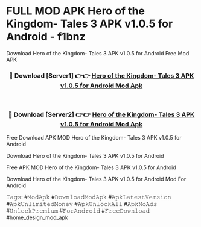 # FULL MOD APK Hero of the Kingdom- Tales 3 APK v1.0.5 for Android - f1bnz
Download Hero of the Kingdom- Tales 3 APK v1.0.5 for Android Free Mod APK

<div align="center">
<h3>🔴 Download [Server1] 👉👉 <a href="https://apk-comot.site?title=Hero_of_the_Kingdom-_Tales_3_APK_v1.0.5_for_Android">Hero of the Kingdom- Tales 3 APK v1.0.5 for Android Mod Apk</a></h3><br>

<h3>🔴 Download [Server2] 👉👉 <a href="https://apk-comot.site?title=Hero_of_the_Kingdom-_Tales_3_APK_v1.0.5_for_Android">Hero of the Kingdom- Tales 3 APK v1.0.5 for Android Mod Apk</a></h3>
</div>


Free Download APK MOD Hero of the Kingdom- Tales 3 APK v1.0.5 for Android

Download Hero of the Kingdom- Tales 3 APK v1.0.5 for Android 

Free APK MOD Hero of the Kingdom- Tales 3 APK v1.0.5 for Android 

Download Hero of the Kingdom- Tales 3 APK v1.0.5 for Android Mod For Android

𝚃𝚊𝚐𝚜: #𝙼𝚘𝚍𝙰𝚙𝚔 #𝙳𝚘𝚠𝚗𝚕𝚘𝚊𝚍𝙼𝚘𝚍𝙰𝚙𝚔 #𝙰𝚙𝚔𝙻𝚊𝚝𝚎𝚜𝚝𝚅𝚎𝚛𝚜𝚒𝚘𝚗 #𝙰𝚙𝚔𝚄𝚗𝚕𝚒𝚖𝚒𝚝𝚎𝚍𝙼𝚘𝚗𝚎𝚢 #𝙰𝚙𝚔𝚄𝚗𝚕𝚘𝚌𝚔𝙰𝚕𝚕 #𝙰𝚙𝚔𝙽𝚘𝙰𝚍𝚜 #𝚄𝚗𝚕𝚘𝚌𝚔𝙿𝚛𝚎𝚖𝚒𝚞𝚖 #𝙵𝚘𝚛𝙰𝚗𝚍𝚛𝚘𝚒𝚍 #𝙵𝚛𝚎𝚎𝙳𝚘𝚠𝚗𝚕𝚘𝚊𝚍 #home_design_mod_apk